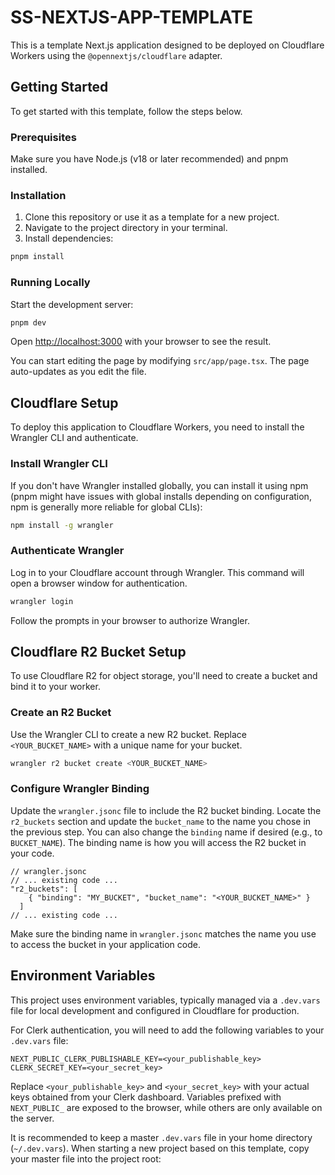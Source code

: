 # SS-NEXTJS-APP-TEMPLATE

This is a template Next.js application designed to be deployed on Cloudflare Workers using the `@opennextjs/cloudflare` adapter.

## Getting Started

To get started with this template, follow the steps below.

### Prerequisites

Make sure you have Node.js (v18 or later recommended) and pnpm installed.

### Installation

1. Clone this repository or use it as a template for a new project.
2. Navigate to the project directory in your terminal.
3. Install dependencies:

```bash
pnpm install
```

### Running Locally

Start the development server:

```bash
pnpm dev
```

Open [http://localhost:3000](http://localhost:3000) with your browser to see the result.

You can start editing the page by modifying `src/app/page.tsx`. The page auto-updates as you edit the file.

## Cloudflare Setup

To deploy this application to Cloudflare Workers, you need to install the Wrangler CLI and authenticate.

### Install Wrangler CLI

If you don't have Wrangler installed globally, you can install it using npm (pnpm might have issues with global installs depending on configuration, npm is generally more reliable for global CLIs):

```bash
npm install -g wrangler
```

### Authenticate Wrangler

Log in to your Cloudflare account through Wrangler. This command will open a browser window for authentication.

```bash
wrangler login
```

Follow the prompts in your browser to authorize Wrangler.

## Cloudflare R2 Bucket Setup

To use Cloudflare R2 for object storage, you'll need to create a bucket and bind it to your worker.

### Create an R2 Bucket

Use the Wrangler CLI to create a new R2 bucket. Replace `<YOUR_BUCKET_NAME>` with a unique name for your bucket.

```bash
wrangler r2 bucket create <YOUR_BUCKET_NAME>
```

### Configure Wrangler Binding

Update the `wrangler.jsonc` file to include the R2 bucket binding. Locate the `r2_buckets` section and update the `bucket_name` to the name you chose in the previous step. You can also change the `binding` name if desired (e.g., to `BUCKET_NAME`). The binding name is how you will access the R2 bucket in your code.

```jsonc
// wrangler.jsonc
// ... existing code ...
"r2_buckets": [
    { "binding": "MY_BUCKET", "bucket_name": "<YOUR_BUCKET_NAME>" }
  ]
// ... existing code ...
```

Make sure the binding name in `wrangler.jsonc` matches the name you use to access the bucket in your application code.

## Environment Variables

This project uses environment variables, typically managed via a `.dev.vars` file for local development and configured in Cloudflare for production.

For Clerk authentication, you will need to add the following variables to your `.dev.vars` file:

```
NEXT_PUBLIC_CLERK_PUBLISHABLE_KEY=<your_publishable_key>
CLERK_SECRET_KEY=<your_secret_key>
```

Replace `<your_publishable_key>` and `<your_secret_key>` with your actual keys obtained from your Clerk dashboard. Variables prefixed with `NEXT_PUBLIC_` are exposed to the browser, while others are only available on the server.

It is recommended to keep a master `.dev.vars` file in your home directory (`~/.dev.vars`). When starting a new project based on this template, copy your master file into the project root:

```
